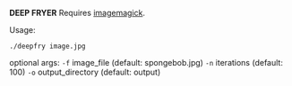 **DEEP FRYER**
Requires [imagemagick](https://imagemagick.org/script/download.php).

Usage:

    ./deepfry image.jpg

optional args:
`-f` image_file (default: spongebob.jpg)
`-n` iterations (default: 100)
`-o` output_directory (default: output)
